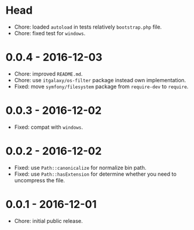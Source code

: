 # Head

- Chore: loaded `autoload` in tests relatively `bootstrap.php` file.
- Chore: fixed test for `windows`.

# 0.0.4 - 2016-12-03

- Chore: improved `README.md`.
- Chore: use `itgalaxy/os-filter` package instead own implementation.
- Fixed: move `symfony/filesystem` package from `require-dev` to `require`.

# 0.0.3 - 2016-12-02

- Fixed: compat with `windows`.

# 0.0.2 - 2016-12-02

- Fixed: use `Path::canonicalize` for normalize bin path.
- Fixed: use `Path::hasExtension` for determine whether you need to uncompress the file.

# 0.0.1 - 2016-12-01

- Chore: initial public release.

